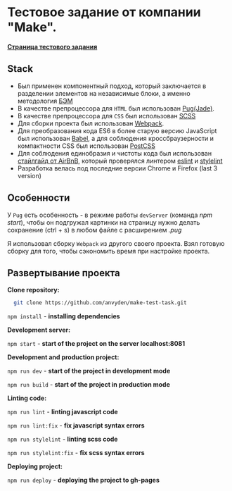 # Тестовое задание от компании "Make".

[**Страница тестового задания**](https://anvyden.github.io/make-test-task/main-page.html)

## Stack

- Был применен компонентный подход, который заключается в разделении элементов на независимые блоки, а именно методология [БЭМ](https://ru.bem.info/methodology/quick-start/)
- В качестве препроцессора для `HTML` был использован [Pug(Jade)](https://gist.github.com/neretin-trike/53aff5afb76153f050c958b82abd9228).
- В качестве препроцессора для `CSS` был использован [SCSS](https://sass-scss.ru)
- Для сборки проекта был использован [Webpack](https://webpack.js.org).
- Для преобразования кода ES6 в более старую версию JavaScript был использован [Babel](https://babeljs.io), а для соблюдения кроссбраузерности и компактности CSS был использован [PostCSS](https://postcss.org)
- Для соблюдения единобразия и чистоты кода был использован [стайлгайд от AirBnB](https://github.com/airbnb/javascript), который проверялся линтером [eslint](https://eslint.org/) и [stylelint](https://stylelint.io)
- Разработка велась под последние версии Chrome и Firefox (last 3 version)

## Особенности

У `Pug` есть особенность - в режиме работы `devServer` (команда _npm start_), чтобы он подгружал картинки на страницу нужно делать сохранение (ctrl + s) в любом файле с расширением _.pug_

Я использовал сборку `Webpack` из другого своего проекта. Взял готовую сборку для того, чтобы сэкономить время при настройке проекта.

## Развертывание проекта

**Clone repository:**

```bash
  git clone https://github.com/anvyden/make-test-task.git
```

`npm install` - **installing dependencies**

**Development server:**

`npm start` - **start of the project on the server localhost:8081**

**Development and production project:**

`npm run dev` - **start of the project in development mode**

`npm run build` - **start of the project in production mode**

**Linting code:**

`npm run lint` - **linting javascript code**

`npm run lint:fix` - **fix javascript syntax errors**

`npm run stylelint` - **linting scss code**

`npm run stylelint:fix` - **fix scss syntax errors**

**Deploying project:**

`npm run deploy` - **deploying the project to gh-pages**
